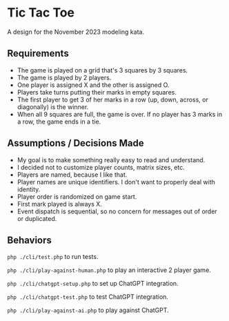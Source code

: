 # Tic Tac Toe

A design for the November 2023 modeling kata.

## Requirements

- The game is played on a grid that's 3 squares by 3 squares.
- The game is played by 2 players.
- One player is assigned X and the other is assigned O.
- Players take turns putting their marks in empty squares.
- The first player to get 3 of her marks in a row (up, down, across, or diagonally) is the winner.
- When all 9 squares are full, the game is over. If no player has 3 marks in a row, the game ends in a tie.

## Assumptions / Decisions Made

- My goal is to make something really easy to read and understand.
- I decided not to customize player counts, matrix sizes, etc.
- Players are named, because I like that.
- Player names are unique identifiers. I don't want to properly deal with identity.
- Player order is randomized on game start.
- First mark played is always X.
- Event dispatch is sequential, so no concern for messages out of order or duplicated.

## Behaviors

`php ./cli/test.php` to run tests.  

`php ./cli/play-against-human.php` to play an interactive 2 player game.  

`php ./cli/chatgpt-setup.php` to set up ChatGPT integration.  

`php ./cli/chatgpt-test.php` to test ChatGPT integration.  

`php ./cli/play-against-ai.php` to play against ChatGPT.